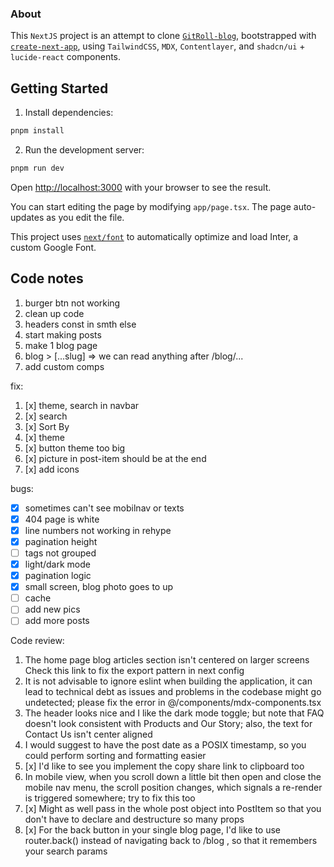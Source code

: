 ### About

This `NextJS` project is an attempt to clone [`GitRoll-blog`](https://gitroll.io/blog), bootstrapped with [`create-next-app`](https://github.com/vercel/next.js/tree/canary/packages/create-next-app), using `TailwindCSS`, `MDX`, `Contentlayer`, and `shadcn/ui` + `lucide-react` components.

## Getting Started

1. Install dependencies:

```bash
pnpm install
```

2. Run the development server:

```bash
pnpm run dev
```

Open [http://localhost:3000](http://localhost:3000) with your browser to see the result.

You can start editing the page by modifying `app/page.tsx`. The page auto-updates as you edit the file.

This project uses [`next/font`](https://nextjs.org/docs/basic-features/font-optimization) to automatically optimize and load Inter, a custom Google Font.

## Code notes

1. burger btn not working
2. clean up code
3. headers const in smth else
4. start making posts
5. make 1 blog page
6. blog > [...slug] => we can read anything after /blog/...
7. add custom comps

fix:

1. [x] theme, search in navbar
2. [x] search
3. [x] Sort By
4. [x] theme
5. [x] button theme too big
6. [x] picture in post-item should be at the end
7. [x] add icons

bugs:

- [x] sometimes can't see mobilnav or texts
- [x] 404 page is white
- [x] line numbers not working in rehype
- [x] pagination height
- [ ] tags not grouped
- [x] light/dark mode
- [x] pagination logic
- [x] small screen, blog photo goes to up
- [ ] cache
- [ ] add new pics
- [ ] add more posts

Code review:

1. The home page blog articles section isn't centered on larger screens
   Check this link to fix the export pattern in next config
2. It is not advisable to ignore eslint when building the application, it can lead to technical debt as issues and problems in the codebase might go undetected; please fix the error in @/components/mdx-components.tsx
3. The header looks nice and I like the dark mode toggle; but note that FAQ doesn't look consistent with Products and Our Story; also, the text for Contact Us isn't center aligned
4. I would suggest to have the post date as a POSIX timestamp, so you could perform sorting and formatting easier
5. [x] I'd like to see you implement the copy share link to clipboard too
6. In mobile view, when you scroll down a little bit then open and close the mobile nav menu, the scroll position changes, which signals a re-render is triggered somewhere; try to fix this too
7. [x] Might as well pass in the whole post object into PostItem so that you don't have to declare and destructure so many props
8. [x] For the back button in your single blog page, I'd like to use router.back() instead of navigating back to /blog , so that it remembers your search params
